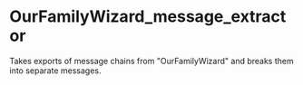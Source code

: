 # OurFamilyWizard_message_extractor
Takes exports of message chains from "OurFamilyWizard" and breaks them into separate messages.
